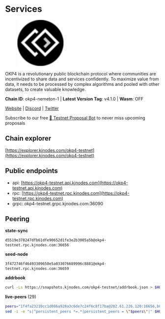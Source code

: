 # Services

<figure><img src="https://raw.githubusercontent.com/kj89/cosmos-images/main/logos/okp4.png" width="150" alt=""><figcaption></figcaption></figure>

OKP4 is a revolutionary public blockchain protocol where communities are incentivized to  share data and services confidently. To maximize value from data, it needs to be processed  by complex algorithms and pooled with other datasets, to create valuable knowledge.

**Chain ID**: okp4-nemeton-1 | **Latest Version Tag**: v4.1.0 | **Wasm**: OFF

[Website](https://okp4.network) | [Discord](https://discord.gg/okp4) | [Twitter](https://twitter.com/OKP4_Protocol)



Subscribe to our free [🤖 Testnet Proposal Bot](https://t.me/kjnodes_testnet_proposal_bot) to never miss upcoming proposals


## Chain explorer
[https://explorer.kjnodes.com/okp4-testnet](https://explorer.kjnodes.com/okp4-testnet)

## Public endpoints

* api: [https://okp4-testnet.api.kjnodes.com](https://okp4-testnet.api.kjnodes.com)
* rpc: [https://okp4-testnet.rpc.kjnodes.com](https://okp4-testnet.rpc.kjnodes.com)
* grpc: okp4-testnet.grpc.kjnodes.com:36090

## Peering

**state-sync**

```text
d5519e378247dfb61dfe90652d1fe3e2b3005a5b@okp4-testnet.rpc.kjnodes.com:36656
```

**seed-node**

```text
3f472746f46493309650e5a033076689996c8881@okp4-testnet.rpc.kjnodes.com:36659
```

**addrbook**
```bash
curl -Ls https://snapshots.kjnodes.com/okp4-testnet/addrbook.json > $HOME/.okp4d/config/addrbook.json
```

**live-peers** (29)
```bash
peers="1f4fa23210cc1d086a928a3c6de7c24f6c8f17ba@202.61.226.120:16656,b0b56d944cf1cc569a1e77e0923e075bad94d755@141.95.145.41:28656,d5519e378247dfb61dfe90652d1fe3e2b3005a5b@65.109.68.190:36656,0521f5697fd89fc58bfbe0867525a9fe9efc12f4@65.109.154.182:38656,ead118d7cbe51cbabf5a77b69db7255512f41023@88.208.34.134:60656,874373b78d2cd50e716aa464bf407581d9305655@94.250.201.130:27656,7dfc61d3ac9f6da7fa9f4893bc0ffa17ef8006e6@185.111.159.139:36656,603828b0b21b150ece5aeee9d548a259d08348ec@65.108.224.156:26656,42fbb917fca6787bc3ab774865f4bb1ef950f114@65.108.226.26:30656,8cdeb85dada114c959c36bb59ce258c65ae3a09c@88.198.242.163:36656,5c2a752c9b1952dbed075c56c600c3a79b58c395@95.214.55.232:26996,74349a1cb9479b291866debe2042de8a2e88b850@65.108.233.109:17656,30092d2717053f1c0813e8354c07c761c9c3ac5c@194.163.161.234:26656,540e0e9b33b2d87315fdf7089404671581d36e94@95.217.203.43:26656,14f8949ab0a276d2e55c8fa6255430881978a619@185.192.96.236:26656,eef77b5ae1c37f3e5809ff928c329dde906be388@65.108.133.73:21656,77324cc79d15d8bef4cc7462395062d73f51ad62@65.109.38.208:46656,854cc8b83a48ba4394c1940b57d0f42ec013e033@38.242.251.204:26656,643988550263605405a7968c38fd11653bf75cd0@38.242.252.104:26656,d1a0ff9bd7ea1ebd06bc7158f3523f5e557328be@163.172.135.127:26656,d1c1b729eff9afe7dfd371f190df6282c82ccfad@65.109.89.5:31656,8a7605d8ae4338de5b7a0d5c70244ce05e377630@85.10.200.221:26656,6a66a38bdd5895ec6f1ce18b3430860a30e18e02@142.132.149.118:26656,8bccab4596e8bc162763bad6597d43523e6c32f8@104.194.8.68:26656,a4a96019d2fbc1b5df07940cd971585311166acd@65.108.206.118:61356,fff0a8c202befd9459ff93783a0e7756da305fe3@38.242.150.63:16656,9392c27a9a561c31e7a920dc6f577d663c473ef8@154.12.225.88:26656,da8e2423cb90fba519e685aa47669eb861ea18c4@65.108.249.79:36656,fe8bd9375c43a7cc6ef27e62d56af341a62e67c9@95.217.202.49:30656"
sed -i -e "s|^persistent_peers *=.*|persistent_peers = \"$peers\"|" $HOME/.okp4d/config/config.toml
```
